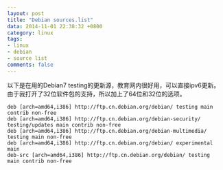```yaml
---
layout: post
title: "Debian sources.list"
data: 2014-11-01 22:38:32 +0800
category: linux
tags: 
- linux
- debian
- source list
comments: false
---
```


以下是在用的Debian7 testing的更新源，教育网内很好用，可以直接ipv6更新。由于我打开了32位软件包的支持，所以加上了64位和32位的选项。

```
deb [arch=amd64,i386] http://ftp.cn.debian.org/debian/ testing main contrib non-free
deb [arch=amd64,i386] http://ftp.cn.debian.org/debian-security/ testing/updates main contrib non-free
deb [arch=amd64,i386] http://ftp.cn.debian.org/debian-multimedia/ testing main non-free
deb [arch=amd64,i386] http://ftp.cn.debian.org/debian/ experimental main
deb-src [arch=amd64,i386] http://ftp.cn.debian.org/debian/ testing main contrib non-free 
```

